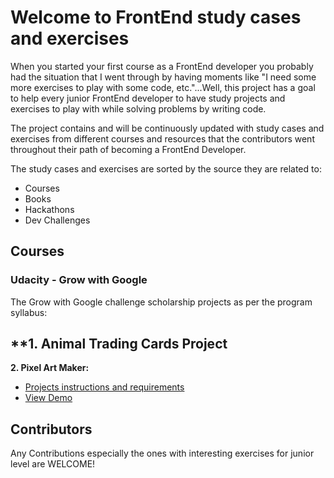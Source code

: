 
# Welcome to FrontEnd study cases and exercises

When you started your first course as a FrontEnd developer you probably had the situation that I went through by having moments like "I need some more exercises to play with some code, etc."...Well, this project has a goal to help every junior FrontEnd developer to have study projects and exercises to play with while solving problems by writing code.

The project contains and will be continuously updated with study cases and exercises from different courses and resources that the contributors went throughout their path of becoming a FrontEnd Developer.

The study cases and exercises are sorted by the source they are related to:

  - Courses
  - Books
  - Hackathons
  - Dev Challenges

## Courses

### Udacity - Grow with Google
The Grow with Google challenge scholarship projects as per the program syllabus:

**1. Animal Trading Cards Project
 - 

**2. Pixel Art Maker:**
  - <a href="https://github.com/Kaisky/frontEndExercises/tree/master/PixelArtMaker" target="_blank">Projects instructions and requirements</a>
  - <a href="https://kaisky.github.io/frontEndExercises/PixelArtMaker/" target ="_blank">View Demo</a>

## Contributors

Any Contributions especially the ones with interesting exercises for junior level are WELCOME!  
